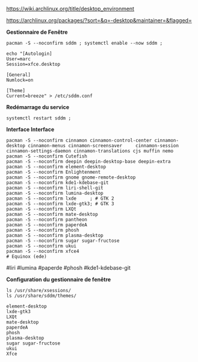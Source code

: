 
https://wiki.archlinux.org/title/desktop_environment

https://archlinux.org/packages/?sort=&q=-desktop&maintainer=&flagged=



**Gestionnaire de Fenêtre**
```
pacman -S --noconfirm sddm ; systemctl enable --now sddm ;
```

```
echo "[Autologin]
User=marc
Session=xfce.desktop

[General]
Numlock=on

[Theme]
Current=breeze" > /etc/sddm.conf
```

**Redémarrage du service**
```
systemctl restart sddm ;
```


**Interface Interface**
```pacman -S --noconfirm budgie-desktop budgie-extra budgie-desktop-view budgie-screensaver
pacman -S --noconfirm cinnamon cinnamon-control-center cinnamon-desktop cinnamon-menus cinnamon-screensaver 	cinnamon-session cinnamon-settings-daemon cinnamon-translations cjs muffin nemo
pacman -S --noconfirm Cutefish
pacman -S --noconfirm deepin deepin-desktop-base deepin-extra 
pacman -S --noconfirm element-desktop
pacman -S --noconfirm Enlightenment
pacman -S --noconfirm gnome gnome-remote-desktop
pacman -S --noconfirm kde1-kdebase-git
pacman -S --noconfirm liri-shell-git
pacman -S --noconfirm lumina-desktop
pacman -S --noconfirm lxde     ; # GTK 2
pacman -S --noconfirm lxde-gtk3; # GTK 3
pacman -S --noconfirm LXQt
pacman -S --noconfirm mate-desktop
pacman -S --noconfirm pantheon
pacman -S --noconfirm paperdeA
pacman -S --noconfirm phosh
pacman -S --noconfirm plasma-desktop
pacman -S --noconfirm sugar sugar-fructose
pacman -S --noconfirm ukui
pacman -S --noconfirm xfce4
# Equinox (ede)
```

#liri
#lumina
#paperde
#phosh
#kde1-kdebase-git


**Configuration du gestionnaire de fenêtre**
```
ls /usr/share/xsessions/
ls /usr/share/sddm/themes/

element-desktop
lxde-gtk3
LXQt
mate-desktop
paperdeA
phosh
plasma-desktop
sugar sugar-fructose
ukui
Xfce

```
